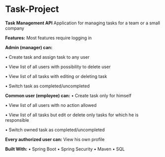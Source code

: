 # Task-Project
**Task Management API**
Application for managing tasks for a team or a small company

**Features:**
Most features require logging in

**Admin (manager) can:**

•	Create task and assign task to any user

•	View list of all users with possibility to delete user

•	View list of all tasks with editing or deleting task

•	Switch task as completed/uncompleted

**Common user (employee) can:**
•	Create task only for himself

•	View list of all users with no action allowed

•	View list of all tasks but edit or delete only tasks for which he is responsible

•	Switch owned task as completed/uncompleted

**Every authorized user can:**
View his own profile

**Built With:**
•	Spring Boot
•	Spring Security
•	Maven
•	SQL
